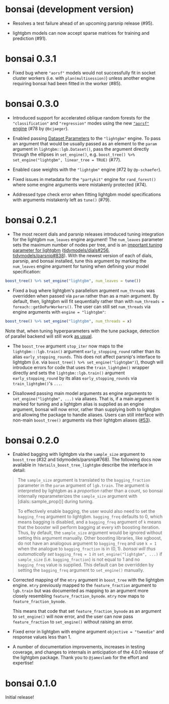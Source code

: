 # bonsai (development version)

* Resolves a test failure ahead of an upcoming parsnip release (#95).

* lightgbm models can now accept sparse matrices for training and prediction (#91).

# bonsai 0.3.1

* Fixed bug where `"aorsf"` models would not successfully fit in socket cluster workers (i.e. with `plan(multisession)`) unless another engine requiring bonsai had been fitted in the worker (#85).

# bonsai 0.3.0

* Introduced support for accelerated oblique random forests for the `"classification"` and `"regression"` modes using the new [`"aorsf"` engine](https://github.com/ropensci/aorsf) (#78 by `@bcjaeger`). 

* Enabled passing [Dataset Parameters](https://lightgbm.readthedocs.io/en/latest/Parameters.html#dataset-parameters) to the `"lightgbm"` engine. To pass an argument that would be usually passed as an element to the `param` argument in `lightgbm::lgb.Dataset()`, pass the argument directly through the ellipses in `set_engine()`, e.g. `boost_tree() %>% set_engine("lightgbm", linear_tree = TRUE)` (#77).

* Enabled case weights with the `"lightgbm"` engine (#72 by `@p-schaefer`).

* Fixed issues in metadata for the `"partykit"` engine for `rand_forest()` where some engine arguments were mistakenly protected (#74).

* Addressed type check error when fitting lightgbm model specifications with arguments mistakenly left as `tune()` (#79).

# bonsai 0.2.1

* The most recent dials and parsnip releases introduced tuning integration for the lightgbm `num_leaves` engine argument! The `num_leaves` parameter sets the maximum number of nodes per tree, and is an [important tuning parameter for lightgbm](https://lightgbm.readthedocs.io/en/latest/Parameters-Tuning.html) ([tidymodels/dials#256](https://github.com/tidymodels/dials/pull/256), [tidymodels/parsnip#838](https://github.com/tidymodels/parsnip/pull/838)). With the newest version of each of dials, parsnip, and bonsai installed, tune this argument by marking the `num_leaves` engine argument for tuning when defining your model specification:

``` r
boost_tree() %>% set_engine("lightgbm", num_leaves = tune())
```

* Fixed a bug where lightgbm's parallelism argument `num_threads` was overridden when passed via `param` rather than as a main argument. By default, then, lightgbm will fit sequentially rather than with `num_threads = foreach::getDoParWorkers()`. The user can still set `num_threads` via engine arguments with `engine = "lightgbm"`:

``` r
boost_tree() %>% set_engine("lightgbm", num_threads = x)
```

Note that, when tuning hyperparameters with the tune package, detection of parallel backend will still work [as usual](https://tune.tidymodels.org/articles/extras/optimizations.html).

* The `boost_tree` argument `stop_iter` now maps to the `lightgbm:::lgb.train()` argument `early_stopping_round` rather than its alias `early_stopping_rounds`. This does not affect parsnip's interface to lightgbm (i.e. via `boost_tree() %>% set_engine("lightgbm")`), though will introduce errors for code that uses the `train_lightgbm()` wrapper directly and sets the `lightgbm::lgb.train()` argument `early_stopping_round` by its alias `early_stopping_rounds` via `train_lightgbm()`'s `...`.

* Disallowed passing main model arguments as engine arguments to `set_engine("lightgbm", ...)` via aliases. That is, if a main argument is marked for tuning and a lightgbm alias is supplied as an engine argument, bonsai will now error, rather than supplying both to lightgbm and allowing the package to handle aliases. Users can still interface with non-main `boost_tree()` arguments via their lightgbm aliases ([#53](https://github.com/tidymodels/bonsai/issues/53)).

# bonsai 0.2.0

* Enabled bagging with lightgbm via the `sample_size` argument to `boost_tree` 
  (#32 and tidymodels/parsnip#768). The following docs now available in
  `?details_boost_tree_lightgbm` describe the interface in detail:
  
> The `sample_size` argument is translated to the `bagging_fraction` parameter in the `param` argument of `lgb.train`. The argument is interpreted by lightgbm as a _proportion_ rather than a count, so bonsai internally reparameterizes the `sample_size` argument with [dials::sample_prop()] during tuning.  
>   
> To effectively enable bagging, the user would also need to set the `bagging_freq` argument to lightgbm. `bagging_freq` defaults to 0, which means bagging is disabled, and a `bagging_freq` argument of `k` means that the booster will perform bagging at every `k`th boosting iteration. Thus, by default, the `sample_size` argument would be ignored without setting this argument manually. Other boosting libraries, like xgboost, do not have an analogous argument to `bagging_freq` and use `k = 1` when the analogue to `bagging_fraction` is in $(0, 1)$. _bonsai will thus automatically set_ `bagging_freq = 1` _in_ `set_engine("lightgbm", ...)` if `sample_size` (i.e. `bagging_fraction`) is not equal to 1 and no `bagging_freq` value is supplied. This default can be overridden by setting the `bagging_freq` argument to `set_engine()` manually. 

* Corrected mapping of the `mtry` argument in `boost_tree` with the lightgbm 
  engine. `mtry` previously mapped to the `feature_fraction` argument to
  `lgb.train` but was documented as mapping to an argument more closely 
  resembling `feature_fraction_bynode`. `mtry` now maps 
  to `feature_fraction_bynode`.
  
  This means that code that set `feature_fraction_bynode` as an argument to
  `set_engine()` will now error, and the user can now pass `feature_fraction`
  to `set_engine()` without raising an error. 

* Fixed error in lightgbm with engine argument `objective = "tweedie"` and 
  response values less than 1. 
  
* A number of documentation improvements, increases in testing coverage, and 
  changes to internals in anticipation of the 4.0.0 release of the lightgbm 
  package. Thank you to `@jameslamb` for the effort and expertise!

# bonsai 0.1.0

Initial release!
